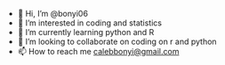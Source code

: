 - 👋 Hi, I’m @bonyi06
- 👀 I’m interested in coding and statistics
- 🌱 I’m currently learning python and R
- 💞️ I’m looking to collaborate on coding on r and python
- 📫 How to reach me calebbonyi@gmail.com
<!---
bonyi06/bonyi06 is a ✨ special ✨ repository because its `README.md` (this file) appears on your GitHub profile.
You can click the Preview link to take a look at your changes.
--->
